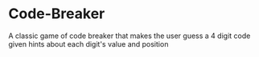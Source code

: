 # Code-Breaker
A classic game of code breaker that makes the user guess a 4 digit code given hints about each digit's value and position
